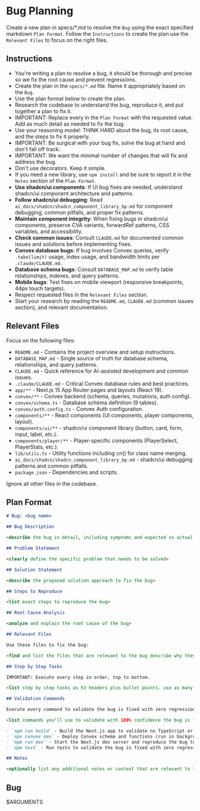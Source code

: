 # Bug Planning

Create a new plan in specs/\*.md to resolve the `Bug` using the exact specified markdown `Plan Format`. Follow the `Instructions` to create the plan use the `Relevant Files` to focus on the right files.

## Instructions

- You're writing a plan to resolve a bug, it should be thorough and precise so we fix the root cause and prevent regressions.
- Create the plan in the `specs/*.md` file. Name it appropriately based on the `Bug`.
- Use the plan format below to create the plan.
- Research the codebase to understand the bug, reproduce it, and put together a plan to fix it.
- IMPORTANT: Replace every <placeholder> in the `Plan Format` with the requested value. Add as much detail as needed to fix the bug.
- Use your reasoning model: THINK HARD about the bug, its root cause, and the steps to fix it properly.
- IMPORTANT: Be surgical with your bug fix, solve the bug at hand and don't fall off track.
- IMPORTANT: We want the minimal number of changes that will fix and address the bug.
- Don't use decorators. Keep it simple.
- If you need a new library, use `npm install` and be sure to report it in the `Notes` section of the `Plan Format`.
- **Use shadcn/ui components**: If UI bug fixes are needed, understand shadcn/ui component architecture and patterns.
- **Follow shadcn/ui debugging**: Read `ai_docs/shadcn/shadcn_component_library_bp.md` for component debugging, common pitfalls, and proper fix patterns.
- **Maintain component integrity**: When fixing bugs in shadcn/ui components, preserve CVA variants, forwardRef patterns, CSS variables, and accessibility.
- **Check common issues**: Consult `CLAUDE.md` for documented common issues and solutions before implementing fixes.
- **Convex database bugs**: If bug involves Convex queries, verify `.take(limit)` usage, index usage, and bandwidth limits per `.claude/CLAUDE.md`.
- **Database schema bugs**: Consult `DATABASE_MAP.md` to verify table relationships, indexes, and query patterns.
- **Mobile bugs**: Test fixes on mobile viewport (responsive breakpoints, 44px touch targets).
- Respect requested files in the `Relevant Files` section.
- Start your research by reading the `README.md`, `CLAUDE.md` (common issues section), and relevant documentation.

## Relevant Files

Focus on the following files:

- `README.md` - Contains the project overview and setup instructions.
- `DATABASE_MAP.md` - Single source of truth for database schema, relationships, and query patterns.
- `CLAUDE.md` - Quick reference for AI-assisted development and common issues.
- `.claude/CLAUDE.md` - Critical Convex database rules and best practices.
- `app/**` - Next.js 15 App Router pages and layouts (React 19).
- `convex/**` - Convex backend (schema, queries, mutations, auth config).
- `convex/schema.ts` - Database schema definition (9 tables).
- `convex/auth.config.ts` - Convex Auth configuration.
- `components/**` - React components (UI components, player components, layout).
- `components/ui/**` - shadcn/ui component library (button, card, form, input, label, etc.).
- `components/player/**` - Player-specific components (PlayerSelect, PlayerStats, etc.).
- `lib/utils.ts` - Utility functions including cn() for class name merging.
- `ai_docs/shadcn/shadcn_component_library_bp.md` - shadcn/ui debugging patterns and common pitfalls.
- `package.json` - Dependencies and scripts.

Ignore all other files in the codebase.

## Plan Format

```md
# Bug: <bug name>

## Bug Description

<describe the bug in detail, including symptoms and expected vs actual behavior>

## Problem Statement

<clearly define the specific problem that needs to be solved>

## Solution Statement

<describe the proposed solution approach to fix the bug>

## Steps to Reproduce

<list exact steps to reproduce the bug>

## Root Cause Analysis

<analyze and explain the root cause of the bug>

## Relevant Files

Use these files to fix the bug:

<find and list the files that are relevant to the bug describe why they are relevant in bullet points. If there are new files that need to be created to fix the bug, list them in an h3 'New Files' section.>

## Step by Step Tasks

IMPORTANT: Execute every step in order, top to bottom.

<list step by step tasks as h3 headers plus bullet points. use as many h3 headers as needed to fix the bug. Order matters, start with the foundational shared changes required to fix the bug then move on to the specific changes required to fix the bug. Include tests that will validate the bug is fixed with zero regressions. Your last step should be running the `Validation Commands` to validate the bug is fixed with zero regressions.>

## Validation Commands

Execute every command to validate the bug is fixed with zero regressions.

<list commands you'll use to validate with 100% confidence the bug is fixed with zero regressions. every command must execute without errors so be specific about what you want to run to validate the bug is fixed with zero regressions. Include commands to reproduce the bug before and after the fix.>

- `npm run build` - Build the Next.js app to validate no TypeScript or build errors
- `npx convex dev` - Deploy Convex schema and functions (run in background)
- `npm run dev` - Start the Next.js dev server and reproduce the bug to verify it's fixed
- `npm test` - Run tests to validate the bug is fixed with zero regressions (if tests exist)

## Notes

<optionally list any additional notes or context that are relevant to the bug that will be helpful to the developer>
```

## Bug

$ARGUMENTS
